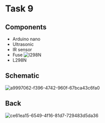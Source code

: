 # Task 9

## Components
- Arduino nano
- Ultrasonic
- IR sensor
- Fuse
  ![l298N](https://github.com/MarwanKenawy/Group2/assets/143660971/afe2e2d6-c99d-49d6-a9c5-4579bdd291bf)
- L298N


## Schematic
![a9997062-f396-4742-960f-67bca43c6fa0](https://github.com/MarwanKenawy/Group2/assets/69699199/b08c10a5-70c8-4cc2-88cf-b97aaff46204)
## Back
![ce61ea15-6549-4f16-81d7-729483d5da36](https://github.com/MarwanKenawy/Group2/assets/69699199/7f3a6ef4-c852-43e0-9cca-6392ae876a87)
